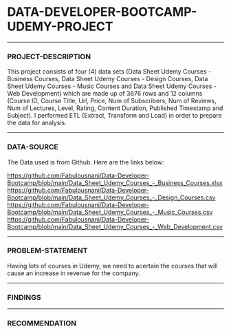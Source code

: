 # DATA-DEVELOPER-BOOTCAMP-UDEMY-PROJECT
____________
### PROJECT-DESCRIPTION

This project consists of four (4) data sets (Data Sheet Udemy Courses - Business Courses, Data Sheet Udemy Courses - Design Courses,  Data Sheet Udemy Courses - Music Courses and Data Sheet Udemy Courses - Web Development) which are made up of 3676 rows and 12 columns (Course ID, Course Title, Url, Price, Num of Subscribers, Num of Reviews, Num of Lectures, Level, Rating, Content Duration, Published Timestamp and Subject). I performed ETL (Extract, Transform and Load) in order to prepare the data for analysis. 
____________
### DATA-SOURCE

The Data used is from Github. Here are the links below:

https://github.com/Fabulousnani/Data-Developer-Bootcamp/blob/main/Data_Sheet_Udemy_Courses_-_Business_Courses.xlsx
https://github.com/Fabulousnani/Data-Developer-Bootcamp/blob/main/Data_Sheet_Udemy_Courses_-_Design_Courses.csv
https://github.com/Fabulousnani/Data-Developer-Bootcamp/blob/main/Data_Sheet_Udemy_Courses_-_Music_Courses.csv
https://github.com/Fabulousnani/Data-Developer-Bootcamp/blob/main/Data_Sheet_Udemy_Courses_-_Web_Development.csv

____________
### PROBLEM-STATEMENT

Having lots of courses in Udemy, we need to acertain the courses that will cause an increase in revenue for the company.
____________
### FINDINGS
____________
### RECOMMENDATION
